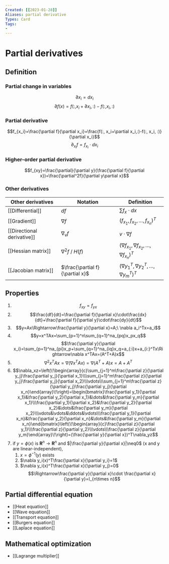 ```yaml
---
Created: [[2023-01-28]]
Aliases: partial derivative
Types: Card
Tags: 
- 
---
```

# Partial derivatives
## Definition
### Partial change in variables
$$\partial x_i = dx_i$$
$$\partial f(x) = f(:, x_i+\partial x_i,:)-f(:, x_i, :)$$
### Partial derivative
$$f_{x_i}=\frac{\partial f}{\partial x_i}=\frac{f(:, x_i+\partial x_i,:)-f(:, x_i, :)}{\partial x_i}$$
$$\partial_{x_i}f=f_{x_i}\cdot dx_i$$
### Higher-order partial derivative
$$f_{xy}=\frac{\partial}{\partial y}(\frac{\partial f}{\partial x})=\frac{\partial^2f}{\partial y\partial x}$$
### Other derivatives

| Other derivatives          | Notation                        | Definition                                                  |
| -------------------------- | ------------------------------- | ----------------------------------------------------------- |
| [[Differential]]           | $df$                            | $\sum f_x\cdot dx$                                          |
| [[Gradient]]               | $\nabla f$                      | $(f_{x_1}, f_{x_2}, \dots, f_{x_n})^T$                      |
| [[Directional derivative]] | $\nabla_vf$                     | $v\cdot \nabla f$                                           |
| [[Hessian matrix]]         | $\nabla^2 f$ / $H(f)$           | $(\nabla f_{x_1}, \nabla f_{x_2}, \dots, \nabla f_{x_n})^T$ |
| [[Jacobian matrix]]        | $\frac{\partial f}{\partial x}$ | $(\nabla y_1^T, \nabla y_2^T, \dots, \nabla y_m^T)^T$       |

## Properties
1. $$f_{xy}=f_{yx}$$
2. $$\frac{df}{dt}=\frac{\partial f}{\partial x}\cdot\frac{dx}{dt}+\frac{\partial f}{\partial y}\cdot\frac{dy}{dt}$$
3. $$y=Ax\Rightarrow\frac{\partial y}{\partial x}=A;\ \nabla a_i^Tx=a_i$$
4. $$y=x^TAx=\sum_{p=1}^n\sum_{q=1}^na_{pq}x_px_q$$$$\frac{\partial y}{\partial x_i}=\sum_{p=1}^na_{pi}x_p+\sum_{q=1}^na_{iq}x_q=a_{:i}x+a_{i:}^Tx\Rightarrow\nabla x^TAx=(A^T+A)x$$
5. $$\nabla^2x^TAx=\nabla(\nabla x^TAx)=\nabla(A^T+A)x=A+A^T$$
6. $$\nabla_xz=\left(\!\begin{array}{c}\sum_{j=1}^m\frac{\partial z}{\partial y_j}\frac{\partial y_j}{\partial x_1}\\\sum_{j=1}^m\frac{\partial z}{\partial y_j}\frac{\partial y_j}{\partial x_2}\\\vdots\\\sum_{j=1}^m\frac{\partial z}{\partial y_j}\frac{\partial y_j}{\partial x_n}\end{array}\!\right)=\begin{bmatrix}\frac{\partial y_1}{\partial x_1}&\frac{\partial y_2}{\partial x_1}&\dots&\frac{\partial y_m}{\partial x_1}\\\frac{\partial y_1}{\partial x_2}&\frac{\partial y_2}{\partial x_2}&\dots&\frac{\partial y_m}{\partial x_2}\\\vdots&\vdots&\ddots&\vdots\\\frac{\partial y_1}{\partial x_n}&\frac{\partial y_2}{\partial x_n}&\dots&\frac{\partial y_m}{\partial x_n}\end{bmatrix}\left(\!\begin{array}{c}\frac{\partial z}{\partial y_1}\\\frac{\partial z}{\partial y_2}\\\vdots\\\frac{\partial z}{\partial y_m}\end{array}\!\right)=(\frac{\partial y}{\partial x})^T\nabla_yz$$
7. if $y=\phi(x)$ is $\mathbf{R}^n\rightarrow\mathbf{R}^n$ and $|\frac{\partial y}{\partial x}|\neq0$ (x and y are linear-independent), 
   1. $x=\phi^{-1}(y)$ exists
   2. $\nabla y_i(x)^T\frac{\partial x}{\partial y_i}=1$
   3. $\nabla y_i(x)^T\frac{\partial x}{\partial y_j}=0$
      $$\Rightarrow\frac{\partial y}{\partial x}\cdot \frac{\partial x}{\partial y}=I_{n\times n}$$
## Partial differential equation
- [[Heat equation]]
- [[Wave equation]]
- [[Transport equation]]
- [[Burgers equation]]
- [[Laplace equation]]
## Mathematical optimization
- [[Lagrange multiplier]]
